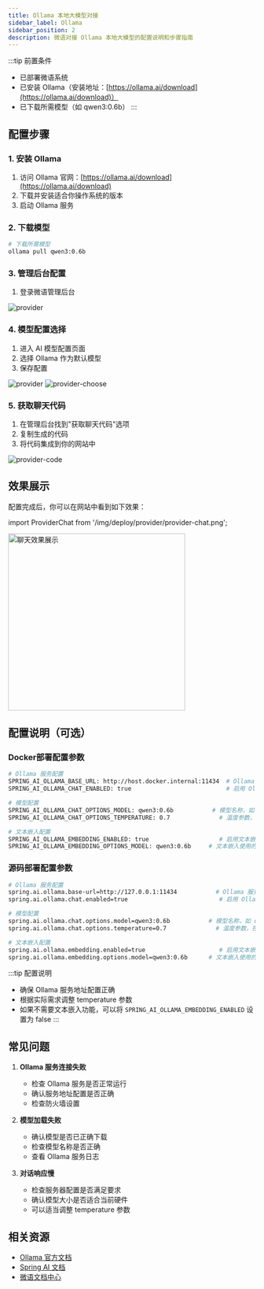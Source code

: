 ```yaml
---
title: Ollama 本地大模型对接
sidebar_label: Ollama
sidebar_position: 2
description: 微语对接 Ollama 本地大模型的配置说明和步骤指南
---
```


:::tip 前置条件

- 已部署微语系统
- 已安装 Ollama（安装地址：[https://ollama.ai/download](https://ollama.ai/download)）
- 已下载所需模型（如 qwen3:0.6b）
:::

## 配置步骤

### 1. 安装 Ollama

1. 访问 Ollama 官网：[https://ollama.ai/download](https://ollama.ai/download)
2. 下载并安装适合你操作系统的版本
3. 启动 Ollama 服务

### 2. 下载模型

```bash
# 下载所需模型
ollama pull qwen3:0.6b
```

### 3. 管理后台配置

1. 登录微语管理后台

![provider](/img/deploy/provider/provider_api_key.png)

### 4. 模型配置选择

1. 进入 AI 模型配置页面
2. 选择 Ollama 作为默认模型
3. 保存配置

![provider](/img/deploy/provider/provider.png)
![provider-choose](/img/deploy/provider/provider-choose.png)

### 5. 获取聊天代码

1. 在管理后台找到"获取聊天代码"选项
2. 复制生成的代码
3. 将代码集成到你的网站中

![provider-code](/img/deploy/provider/provider-code.png)

## 效果展示

配置完成后，你可以在网站中看到如下效果：

import ProviderChat from '/img/deploy/provider/provider-chat.png';

<img src={ProviderChat} alt="聊天效果展示" width="360" />

## 配置说明（可选）

### Docker部署配置参数

```bash
# Ollama 服务配置
SPRING_AI_OLLAMA_BASE_URL: http://host.docker.internal:11434  # Ollama 服务地址
SPRING_AI_OLLAMA_CHAT_ENABLED: true                           # 启用 Ollama 对话功能

# 模型配置
SPRING_AI_OLLAMA_CHAT_OPTIONS_MODEL: qwen3:0.6b           # 模型名称，如 qwen3:0.6b
SPRING_AI_OLLAMA_CHAT_OPTIONS_TEMPERATURE: 0.7              # 温度参数，控制输出的随机性，范围 0-1

# 文本嵌入配置
SPRING_AI_OLLAMA_EMBEDDING_ENABLED: true                    # 启用文本嵌入功能
SPRING_AI_OLLAMA_EMBEDDING_OPTIONS_MODEL: qwen3:0.6b     # 文本嵌入使用的模型
```

### 源码部署配置参数

```bash
# Ollama 服务配置
spring.ai.ollama.base-url=http://127.0.0.1:11434           # Ollama 服务地址
spring.ai.ollama.chat.enabled=true                          # 启用 Ollama 对话功能

# 模型配置
spring.ai.ollama.chat.options.model=qwen3:0.6b           # 模型名称，如 qwen3:0.6b
spring.ai.ollama.chat.options.temperature=0.7              # 温度参数，控制输出的随机性，范围 0-1

# 文本嵌入配置
spring.ai.ollama.embedding.enabled=true                     # 启用文本嵌入功能
spring.ai.ollama.embedding.options.model=qwen3:0.6b      # 文本嵌入使用的模型
```

:::tip 配置说明

- 确保 Ollama 服务地址配置正确
- 根据实际需求调整 temperature 参数
- 如果不需要文本嵌入功能，可以将 `SPRING_AI_OLLAMA_EMBEDDING_ENABLED` 设置为 false
:::

## 常见问题

1. **Ollama 服务连接失败**
   - 检查 Ollama 服务是否正常运行
   - 确认服务地址配置是否正确
   - 检查防火墙设置

2. **模型加载失败**
   - 确认模型是否已正确下载
   - 检查模型名称是否正确
   - 查看 Ollama 服务日志

3. **对话响应慢**
   - 检查服务器配置是否满足要求
   - 确认模型大小是否适合当前硬件
   - 可以适当调整 temperature 参数

## 相关资源

- [Ollama 官方文档](https://ollama.ai/docs)
- [Spring AI 文档](https://docs.spring.io/spring-ai/reference/api/chat/ollama-chat.html)
- [微语文档中心](/docs/intro)

